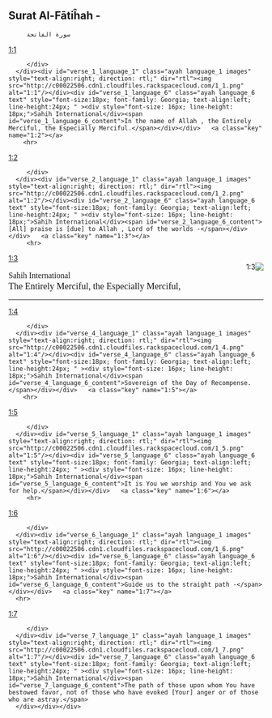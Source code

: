 <div>

##    Surat Al-F&#257;ti&#293;ah -
         سورة الفاتحة



   </div>


<p class="clear"/>
<div id="quranOutput">
   <a class="key" name="1:1"></a>
   <div class="verse ayahBox1" id="verse_1">
      <div class="ayahBoxHeader">
         <a class="ayahBoxNum" href="/1/1">1:1</a>
         <div class="ayahBoxHeaderLinks">

         </div>
      </div><div id="verse_1_language_1" class="ayah language_1 images" style="text-align:right; direction: rtl;" dir="rtl"><img src="http://c00022506.cdn1.cloudfiles.rackspacecloud.com/1_1.png" alt="1:1"/></div><div id="verse_1_language_6" class="ayah language_6 text" style="font-size:18px; font-family: Georgia; text-align:left; line-height:24px; " ><div style="font-size: 16px; line-height: 18px;">Sahih International</div><span id="verse_1_language_6_content">In the name of Allah , the Entirely Merciful, the Especially Merciful.</span></div></div>   <a class="key" name="1:2"></a>
        <hr>
 <div class="verse ayahBox2" id="verse_2">
      <div class="ayahBoxHeader">
         <a class="ayahBoxNum" href="/1/2">1:2</a>
         <div class="ayahBoxHeaderLinks">

         </div>
      </div><div id="verse_2_language_1" class="ayah language_1 images" style="text-align:right; direction: rtl;" dir="rtl"><img src="http://c00022506.cdn1.cloudfiles.rackspacecloud.com/1_2.png" alt="1:2"/></div><div id="verse_2_language_6" class="ayah language_6 text" style="font-size:18px; font-family: Georgia; text-align:left; line-height:24px; " ><div style="font-size: 16px; line-height: 18px;">Sahih International</div><span id="verse_2_language_6_content">[All] praise is [due] to Allah , Lord of the worlds -</span></div></div>   <a class="key" name="1:3"></a>
         <hr>
<div class="verse ayahBox1" id="verse_3">
      <div class="ayahBoxHeader">
         <a class="ayahBoxNum" href="/1/3">1:3</a>
         <div class="ayahBoxHeaderLinks">
         </div>
      </div><div id="verse_3_language_1" class="ayah language_1 images" style="text-align:right; direction: rtl;" dir="rtl"><img src="http://c00022506.cdn1.cloudfiles.rackspacecloud.com/1_3.png" alt="1:3"/></div><div id="verse_3_language_6" class="ayah language_6 text" style="font-size:18px; font-family: Georgia; text-align:left; line-height:24px; " ><div style="font-size: 16px; line-height: 18px;">Sahih International</div><span id="verse_3_language_6_content">The Entirely Merciful, the Especially Merciful,</span></div></div>   <a class="key" name="1:4"></a>
         <hr>
<div class="verse ayahBox2" id="verse_4">
      <div class="ayahBoxHeader">
         <a class="ayahBoxNum" href="/1/4">1:4</a>
         <div class="ayahBoxHeaderLinks">

         </div>
      </div><div id="verse_4_language_1" class="ayah language_1 images" style="text-align:right; direction: rtl;" dir="rtl"><img src="http://c00022506.cdn1.cloudfiles.rackspacecloud.com/1_4.png" alt="1:4"/></div><div id="verse_4_language_6" class="ayah language_6 text" style="font-size:18px; font-family: Georgia; text-align:left; line-height:24px; " ><div style="font-size: 16px; line-height: 18px;">Sahih International</div><span id="verse_4_language_6_content">Sovereign of the Day of Recompense.</span></div></div>   <a class="key" name="1:5"></a>
        <hr>
 <div class="verse ayahBox1" id="verse_5">
      <div class="ayahBoxHeader">
         <a class="ayahBoxNum" href="/1/5">1:5</a>
         <div class="ayahBoxHeaderLinks">

         </div>
      </div><div id="verse_5_language_1" class="ayah language_1 images" style="text-align:right; direction: rtl;" dir="rtl"><img src="http://c00022506.cdn1.cloudfiles.rackspacecloud.com/1_5.png" alt="1:5"/></div><div id="verse_5_language_6" class="ayah language_6 text" style="font-size:18px; font-family: Georgia; text-align:left; line-height:24px; " ><div style="font-size: 16px; line-height: 18px;">Sahih International</div><span id="verse_5_language_6_content">It is You we worship and You we ask for help.</span></div></div>   <a class="key" name="1:6"></a>
         <hr>
<div class="verse ayahBox2" id="verse_6">
      <div class="ayahBoxHeader">
         <a class="ayahBoxNum" href="/1/6">1:6</a>
         <div class="ayahBoxHeaderLinks">

         </div>
      </div><div id="verse_6_language_1" class="ayah language_1 images" style="text-align:right; direction: rtl;" dir="rtl"><img src="http://c00022506.cdn1.cloudfiles.rackspacecloud.com/1_6.png" alt="1:6"/></div><div id="verse_6_language_6" class="ayah language_6 text" style="font-size:18px; font-family: Georgia; text-align:left; line-height:24px; " ><div style="font-size: 16px; line-height: 18px;">Sahih International</div><span id="verse_6_language_6_content">Guide us to the straight path -</span></div></div>   <a class="key" name="1:7"></a>
      <hr>
   <div class="verse ayahBox1" id="verse_7">
      <div class="ayahBoxHeader">
         <a class="ayahBoxNum" href="/1/7">1:7</a>
         <div class="ayahBoxHeaderLinks">

         </div>
      </div><div id="verse_7_language_1" class="ayah language_1 images" style="text-align:right; direction: rtl;" dir="rtl"><img src="http://c00022506.cdn1.cloudfiles.rackspacecloud.com/1_7.png" alt="1:7"/></div><div id="verse_7_language_6" class="ayah language_6 text" style="font-size:18px; font-family: Georgia; text-align:left; line-height:24px; " ><div style="font-size: 16px; line-height: 18px;">Sahih International</div><span id="verse_7_language_6_content">The path of those upon whom You have bestowed favor, not of those who have evoked [Your] anger or of those who are astray.</span>
      </div></div></div>


